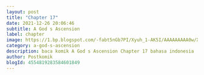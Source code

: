 ```yaml
---
layout: post 
title: "Chapter 17"
date: 2021-12-26 20:06:46
subtitle: A God s Ascension
label: chapter
image: https://1.bp.blogspot.com/-fabt5nGb7PI/Xyuh_1-AK5I/AAAAAAAAA0w/XUuPRIpz05sxIAtlnL1nlluDE2aBgV0_wCLcBGAsYHQ/s72-c/38293.png
category: a-god-s-ascension
description: baca komik A God s Ascension Chapter 17 bahasa indonesia 
author: Postkomik
blogId: 4554819283584601849
---
```

